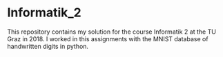 # Informatik_2

This repository contains my solution for the course Informatik 2 at the TU Graz in 2018.
I worked in this assignments with the MNIST database of handwritten digits in python. 



